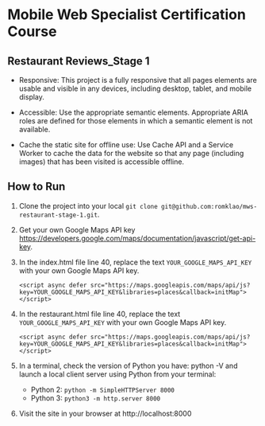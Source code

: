 # Mobile Web Specialist Certification Course

## Restaurant Reviews_Stage 1

- Responsive: This project is a fully responsive that all pages elements are usable and visible in any devices, including desktop, tablet, and mobile display.

- Accessible: Use the appropriate semantic elements. Appropriate ARIA roles are defined for those elements in which a semantic element is not available.

- Cache the static site for offline use: Use Cache API and a Service Worker to cache the data for the website so that any page (including images) that has been visited is accessible offline.

## How to Run

1. Clone the project into your local `git clone git@github.com:romklao/mws-restaurant-stage-1.git`.

2. Get your own Google Maps API key https://developers.google.com/maps/documentation/javascript/get-api-key.

3. In the index.html file line 40, replace the text `YOUR_GOOGLE_MAPS_API_KEY` with your own Google Maps API key.

    `<script async defer src="https://maps.googleapis.com/maps/api/js?key=YOUR_GOOGLE_MAPS_API_KEY&libraries=places&callback=initMap"></script>`

4. In the restaurant.html file line 40, replace the text `YOUR_GOOGLE_MAPS_API_KEY` with your own Google Maps API key.

    `<script async defer src="https://maps.googleapis.com/maps/api/js?key=YOUR_GOOGLE_MAPS_API_KEY&libraries=places&callback=initMap"></script>`

5. In a terminal, check the version of Python you have: python -V and launch a local client server using Python from your terminal:

    * Python 2: `python -m SimpleHTTPServer 8000`
    * Python 3: `python3 -m http.server 8000`

6. Visit the site in your browser at http://localhost:8000






